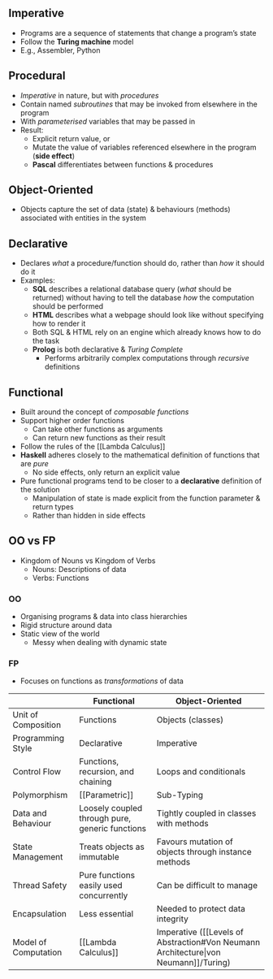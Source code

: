 ## Imperative
- Programs are a sequence of statements that change a program’s state
- Follow the **Turing machine** model
- E.g., Assembler, Python
## Procedural
- *Imperative* in nature, but with *procedures*
- Contain named *subroutines* that may be invoked from elsewhere in the program
- With *parameterised* variables that may be passed in
- Result:
	- Explicit return value, or
	- Mutate the value of variables referenced elsewhere in the program (**side effect**)
	- **Pascal** differentiates between functions & procedures
## Object-Oriented
- Objects capture the set of data (state) & behaviours (methods) associated with entities in the system
## Declarative
- Declares *what* a procedure/function should do, rather than *how* it should do it
- Examples:
	- **SQL** describes a relational database query (*what* should be returned) without having to tell the database *how* the computation should be performed
	- **HTML** describes what a webpage should look like without specifying how to render it
	- Both SQL & HTML rely on an engine which already knows how to do the task
	- **Prolog** is both declarative & *Turing Complete*
		- Performs arbitrarily complex computations through *recursive* definitions
## Functional 
- Built around the concept of *composable functions*
- Support higher order functions
	- Can take other functions as arguments
	- Can return new functions as their result
- Follow the rules of the [[Lambda Calculus]]
- **Haskell** adheres closely to the mathematical definition of functions that are *pure*
	- No side effects, only return an explicit value
- Pure functional programs tend to be closer to a **declarative** definition of the solution
	- Manipulation of state is made explicit from the function parameter & return types
	- Rather than hidden in side effects
## OO vs FP 
- Kingdom of Nouns vs Kingdom of Verbs
	- Nouns: Descriptions of data
	- Verbs: Functions
### OO
- Organising programs & data into class hierarchies
- Rigid structure around data
- Static view of the world
	- Messy when dealing with dynamic state
### FP
- Focuses on functions as *transformations* of data

|                      | Functional                                      | Object-Oriented                                                                     |
| -------------------- | ----------------------------------------------- | ----------------------------------------------------------------------------------- |
| Unit of Composition  | Functions                                       | Objects (classes)                                                                   |
| Programming Style    | Declarative                                     | Imperative                                                                          |
| Control Flow         | Functions, recursion, and chaining              | Loops and conditionals                                                              |
| Polymorphism         | [[Parametric]]                                  | Sub-Typing                                                                          |
| Data and Behaviour   | Loosely coupled through pure, generic functions | Tightly coupled in classes with methods                                             |
| State Management     | Treats objects as immutable                     | Favours mutation of objects through instance methods                                |
| Thread Safety        | Pure functions easily used concurrently         | Can be difficult to manage                                                          |
| Encapsulation        | Less essential                                  | Needed to protect data integrity                                                    |
| Model of Computation | [[Lambda Calculus]]                             | Imperative ([[Levels of Abstraction#Von Neumann Architecture\|von Neumann]]/Turing) |
